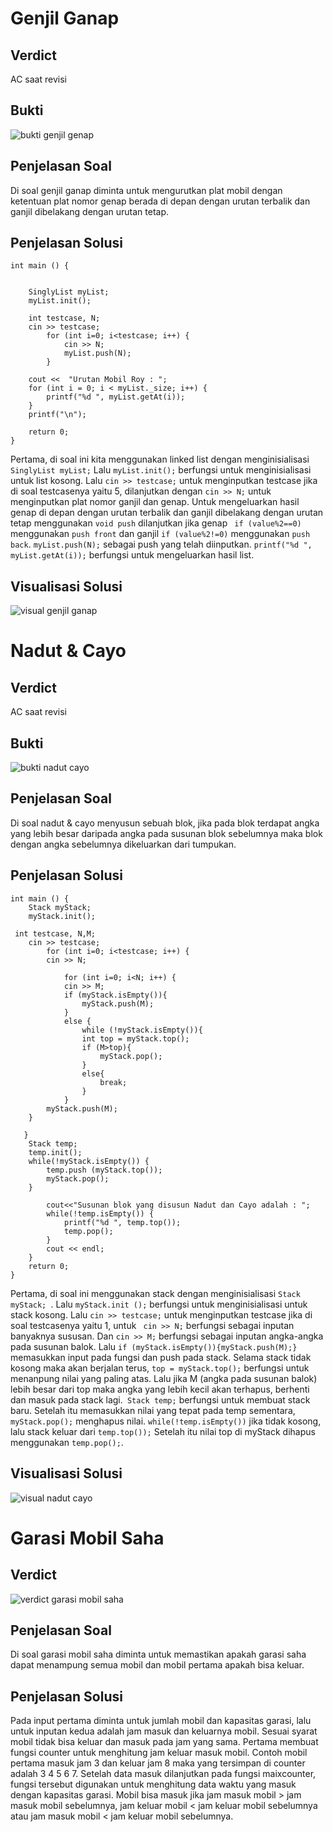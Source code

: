 # Genjil Ganap
## Verdict
AC saat revisi

## Bukti
![bukti genjil genap](https://user-images.githubusercontent.com/81666422/113560165-c1dac700-962c-11eb-9614-6c599b5f04c6.jpg)

## Penjelasan Soal
Di soal genjil ganap diminta untuk mengurutkan plat mobil dengan ketentuan plat nomor genap berada di depan dengan urutan terbalik dan ganjil dibelakang dengan urutan tetap. 

## Penjelasan Solusi
``` 
int main () {
	
	
    SinglyList myList;
    myList.init();
    
	int testcase, N;
    cin >> testcase;
        for (int i=0; i<testcase; i++) {
        	cin >> N;
        	myList.push(N);   
        }

    cout <<  "Urutan Mobil Roy : ";
    for (int i = 0; i < myList._size; i++) {
        printf("%d ", myList.getAt(i));
    }
    printf("\n");
    
    return 0;
}
```
Pertama, di soal ini kita menggunakan linked list dengan menginisialisasi ``` SinglyList myList; ``` Lalu ``` myList.init(); ``` berfungsi untuk menginisialisasi untuk list kosong. Lalu ``` cin >> testcase; ``` untuk menginputkan testcase jika di soal testcasenya yaitu 5, dilanjutkan dengan ``` cin >> N; ``` untuk menginputkan plat nomor ganjil dan genap. Untuk  mengeluarkan hasil genap di depan dengan urutan terbalik  dan ganjil dibelakang dengan urutan tetap menggunakan ``` void push ``` dilanjutkan jika genap ``` if (value%2==0)``` menggunakan ``` push front ``` dan ganjil ``` if (value%2!=0) ``` menggunakan ```push back```. ``` myList.push(N); ``` sebagai push yang telah diinputkan. ``` printf("%d ", myList.getAt(i)); ``` berfungsi untuk mengeluarkan hasil list.

## Visualisasi Solusi
![visual genjil ganap](https://user-images.githubusercontent.com/81666422/113560300-fd759100-962c-11eb-9918-e7b348b4088e.jpeg)

# Nadut & Cayo
## Verdict
AC saat revisi

## Bukti
![bukti nadut cayo](https://user-images.githubusercontent.com/81666422/113560675-8bea1280-962d-11eb-972f-ee833c82edc6.jpg)

## Penjelasan Soal
Di soal nadut & cayo menyusun sebuah blok, jika pada blok terdapat angka yang lebih besar daripada angka pada susunan blok sebelumnya maka blok dengan angka sebelumnya dikeluarkan dari tumpukan.

## Penjelasan Solusi
```
int main () {
    Stack myStack;      
    myStack.init();
    
 int testcase, N,M;
    cin >> testcase;
        for (int i=0; i<testcase; i++) {
        cin >> N;

            for (int i=0; i<N; i++) {
            cin >> M;
            if (myStack.isEmpty()){
                myStack.push(M);
            }
            else {
                while (!myStack.isEmpty()){
                int top = myStack.top();
                if (M>top){
                    myStack.pop();
                }
                else{
                    break;
                }
            }
        myStack.push(M);
    }      
    
   }
    Stack temp;
    temp.init();
    while(!myStack.isEmpty()) {
        temp.push (myStack.top());        
        myStack.pop();                  
    }   

        cout<<"Susunan blok yang disusun Nadut dan Cayo adalah : ";
        while(!temp.isEmpty()) {         
            printf("%d ", temp.top());      
            temp.pop();                  
        }
        cout << endl;
    }
    return 0;
}
```
Pertama, di soal ini menggunakan stack dengan menginisialisasi ``` Stack myStack;  ```. Lalu ``` myStack.init (); ``` berfungsi untuk menginisialisasi untuk stack kosong. Lalu ``` cin >> testcase; ``` untuk menginputkan testcase jika di soal testcasenya yaitu 1, untuk ```  cin >> N; ``` berfungsi sebagai inputan banyaknya sususan. Dan ``` cin >> M; ``` berfungsi sebagai inputan angka-angka pada susunan balok. Lalu ``` if (myStack.isEmpty()){myStack.push(M);} ``` memasukkan input pada fungsi dan push pada stack. Selama stack tidak kosong maka akan berjalan terus, ``` top = myStack.top(); ``` berfungsi untuk menanpung nilai yang paling atas. Lalu jika M (angka pada susunan balok) lebih besar dari top maka angka yang lebih kecil akan terhapus, berhenti dan masuk pada stack lagi.```  Stack temp; ``` berfungsi untuk membuat stack baru. Setelah itu memasukkan nilai yang tepat pada temp sementara, ``` myStack.pop(); ``` menghapus nilai. ``` while(!temp.isEmpty()) ``` jika tidak kosong, lalu stack keluar dari ``` temp.top()); ```  Setelah itu nilai top  di myStack dihapus menggunakan  ``` temp.pop(); ```. 

## Visualisasi Solusi
![visual nadut cayo](https://user-images.githubusercontent.com/81666422/113579661-d0d27100-964e-11eb-8ac8-aeaa064f1474.jpeg)

# Garasi Mobil Saha 
## Verdict 
![verdict garasi mobil saha](https://user-images.githubusercontent.com/81666422/113583265-a2a36000-9653-11eb-8ff1-5ef950fd90c2.jpeg)

## Penjelasan Soal
Di soal garasi mobil saha diminta untuk memastikan apakah garasi saha dapat menampung semua mobil dan mobil pertama apakah bisa keluar.

## Penjelasan Solusi
Pada input pertama diminta untuk jumlah mobil dan kapasitas garasi, lalu untuk inputan kedua adalah jam masuk dan keluarnya mobil. Sesuai syarat mobil tidak bisa keluar dan masuk pada jam yang sama. Pertama membuat fungsi counter untuk menghitung jam keluar masuk mobil. Contoh mobil pertama masuk jam 3 dan keluar jam 8 maka yang tersimpan di counter adalah 3 4 5 6 7. Setelah data masuk dilanjutkan pada fungsi maixcounter, fungsi tersebut digunakan untuk menghitung data waktu yang masuk dengan kapasitas garasi. Mobil bisa masuk jika jam masuk mobil > jam masuk mobil sebelumnya, jam keluar mobil < jam keluar mobil sebelumnya atau jam masuk mobil < jam keluar mobil sebelumnya.



